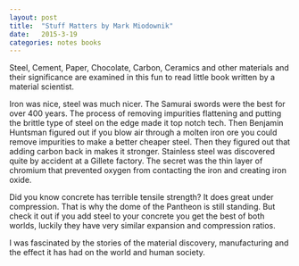 ```yaml
---
layout: post
title:  "Stuff Matters by Mark Miodownik"
date:   2015-3-19
categories: notes books
---
```


Steel, Cement, Paper, Chocolate, Carbon, Ceramics and other materials and their significance are examined in this fun to read little book written by a material scientist.

Iron was nice, steel was much nicer. The Samurai swords were the best for over 400 years. The process of removing impurities flattening and putting the brittle type of steel on the edge made it top notch tech.  Then Benjamin Huntsman figured out if you blow air through a molten iron ore you could remove impurities to make a better cheaper steel.  Then they figured out that adding carbon back in makes it stronger. Stainless steel was discovered quite by accident at a Gillete factory. The secret was the thin layer of chromium that prevented oxygen from contacting the iron and creating iron oxide.


Did you know concrete has terrible tensile strength?  It does great under compression. That is why the dome of the Pantheon is still standing. But check it out if you add steel to your concrete you get the best of both worlds, luckily they have very similar expansion and compression ratios.

I was fascinated by the stories of the material discovery, manufacturing and the effect it has had on the world and human society.  





